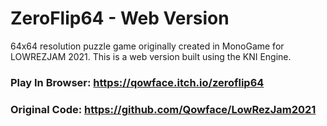 # ZeroFlip64 - Web Version

64x64 resolution puzzle game originally created in MonoGame for LOWREZJAM 2021. This is a web version built using the KNI Engine.

### Play In Browser: https://qowface.itch.io/zeroflip64

### Original Code: https://github.com/Qowface/LowRezJam2021
